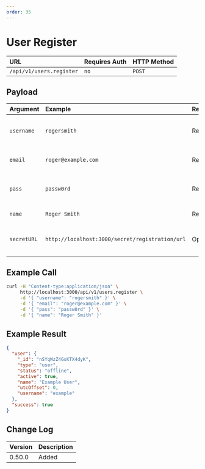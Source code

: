 ```yaml
---
order: 35
---
```


# User Register
| URL | Requires Auth | HTTP Method |
| :--- | :--- | :--- |
| `/api/v1/users.register` | `no` | `POST` |

## Payload
| Argument | Example | Required | Description |
| :--- | :--- | :--- | :--- |
| `username` | `rogersmith` | Required | The username for the user. |
| `email` | `roger@example.com` | Required | The email for the user. |
| `pass` | `passw0rd` | Required | The password for the user. |
| `name` | `Roger Smith` | Required | The name of the user. |
| `secretURL` | `http://localhost:3000/secret/registration/url` | Optional | URL provided to users for registration |

## Example Call
```bash
curl -H "Content-type:application/json" \
     http://localhost:3000/api/v1/users.register \
     -d '{ "username": "rogersmith" }' \
     -d '{ "email": "roger@example.com" }' \
     -d '{ "pass": "passw0rd" }' \
     -d '{ "name": "Roger Smith" }'
```

## Example Result
```json
{
  "user": {
    "_id": "nSYqWzZ4GsKTX4dyK",
    "type": "user",
    "status": "offline",
    "active": true,
    "name": "Example User",
    "utcOffset": 0,
    "username": "example"
  },
  "success": true
}
```

## Change Log
| Version | Description |
| :--- | :--- |
| 0.50.0 | Added |

